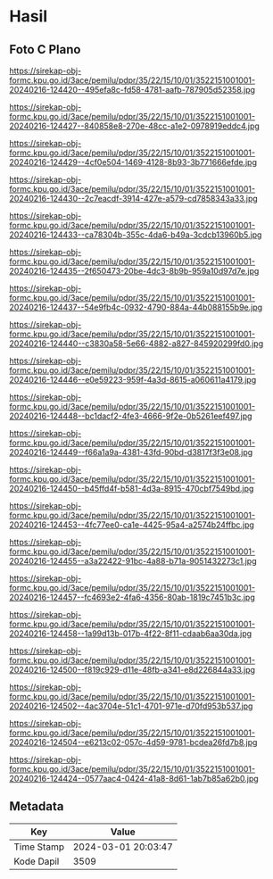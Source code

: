 # Hasil

## Foto C Plano

https://sirekap-obj-formc.kpu.go.id/3ace/pemilu/pdpr/35/22/15/10/01/3522151001001-20240216-124420--495efa8c-fd58-4781-aafb-787905d52358.jpg

https://sirekap-obj-formc.kpu.go.id/3ace/pemilu/pdpr/35/22/15/10/01/3522151001001-20240216-124427--840858e8-270e-48cc-a1e2-0978919eddc4.jpg

https://sirekap-obj-formc.kpu.go.id/3ace/pemilu/pdpr/35/22/15/10/01/3522151001001-20240216-124429--4cf0e504-1469-4128-8b93-3b771666efde.jpg

https://sirekap-obj-formc.kpu.go.id/3ace/pemilu/pdpr/35/22/15/10/01/3522151001001-20240216-124430--2c7eacdf-3914-427e-a579-cd7858343a33.jpg

https://sirekap-obj-formc.kpu.go.id/3ace/pemilu/pdpr/35/22/15/10/01/3522151001001-20240216-124433--ca78304b-355c-4da6-b49a-3cdcb13960b5.jpg

https://sirekap-obj-formc.kpu.go.id/3ace/pemilu/pdpr/35/22/15/10/01/3522151001001-20240216-124435--2f650473-20be-4dc3-8b9b-959a10d97d7e.jpg

https://sirekap-obj-formc.kpu.go.id/3ace/pemilu/pdpr/35/22/15/10/01/3522151001001-20240216-124437--54e9fb4c-0932-4790-884a-44b088155b9e.jpg

https://sirekap-obj-formc.kpu.go.id/3ace/pemilu/pdpr/35/22/15/10/01/3522151001001-20240216-124440--c3830a58-5e66-4882-a827-845920299fd0.jpg

https://sirekap-obj-formc.kpu.go.id/3ace/pemilu/pdpr/35/22/15/10/01/3522151001001-20240216-124446--e0e59223-959f-4a3d-8615-a060611a4179.jpg

https://sirekap-obj-formc.kpu.go.id/3ace/pemilu/pdpr/35/22/15/10/01/3522151001001-20240216-124448--bc1dacf2-4fe3-4666-9f2e-0b5261eef497.jpg

https://sirekap-obj-formc.kpu.go.id/3ace/pemilu/pdpr/35/22/15/10/01/3522151001001-20240216-124449--f66a1a9a-4381-43fd-90bd-d3817f3f3e08.jpg

https://sirekap-obj-formc.kpu.go.id/3ace/pemilu/pdpr/35/22/15/10/01/3522151001001-20240216-124450--b45ffd4f-b581-4d3a-8915-470cbf7549bd.jpg

https://sirekap-obj-formc.kpu.go.id/3ace/pemilu/pdpr/35/22/15/10/01/3522151001001-20240216-124453--4fc77ee0-ca1e-4425-95a4-a2574b24ffbc.jpg

https://sirekap-obj-formc.kpu.go.id/3ace/pemilu/pdpr/35/22/15/10/01/3522151001001-20240216-124455--a3a22422-91bc-4a88-b71a-9051432273c1.jpg

https://sirekap-obj-formc.kpu.go.id/3ace/pemilu/pdpr/35/22/15/10/01/3522151001001-20240216-124457--fc4693e2-4fa6-4356-80ab-1819c7451b3c.jpg

https://sirekap-obj-formc.kpu.go.id/3ace/pemilu/pdpr/35/22/15/10/01/3522151001001-20240216-124458--1a99d13b-017b-4f22-8f11-cdaab6aa30da.jpg

https://sirekap-obj-formc.kpu.go.id/3ace/pemilu/pdpr/35/22/15/10/01/3522151001001-20240216-124500--f819c929-d11e-48fb-a341-e8d226844a33.jpg

https://sirekap-obj-formc.kpu.go.id/3ace/pemilu/pdpr/35/22/15/10/01/3522151001001-20240216-124502--4ac3704e-51c1-4701-971e-d70fd953b537.jpg

https://sirekap-obj-formc.kpu.go.id/3ace/pemilu/pdpr/35/22/15/10/01/3522151001001-20240216-124504--e6213c02-057c-4d59-9781-bcdea26fd7b8.jpg

https://sirekap-obj-formc.kpu.go.id/3ace/pemilu/pdpr/35/22/15/10/01/3522151001001-20240216-124424--0577aac4-0424-41a8-8d61-1ab7b85a62b0.jpg


## Metadata

| Key        | Value               |
| ---------- | ------------------- |
| Time Stamp | 2024-03-01 20:03:47 |
| Kode Dapil | 3509                |



